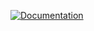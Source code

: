 [![Documentation](https://codedocs.xyz/edat44/gameEngine.svg)](https://codedocs.xyz/edat44/gameEngine/)